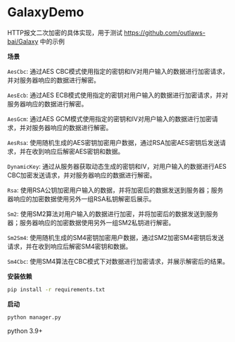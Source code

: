 # GalaxyDemo
HTTP报文二次加密的具体实现，用于测试 https://github.com/outlaws-bai/Galaxy 中的示例

**场景**

`AesCbc`: 通过AES CBC模式使用指定的密钥和IV对用户输入的数据进行加密请求，并对服务器响应的数据进行解密。

`AesEcb`: 通过AES ECB模式使用指定的密钥对用户输入的数据进行加密请求，并对服务器响应的数据进行解密。

`AesGcm`: 通过AES GCM模式使用指定的密钥和IV对用户输入的数据进行加密请求，并对服务器响应的数据进行解密。

`AesRsa`: 使用随机生成的AES密钥加密用户数据，通过RSA加密AES密钥后发送请求，并在收到响应后解密AES密钥和数据。

`DynamicKey`: 通过从服务器获取动态生成的密钥和IV，对用户输入的数据进行AES CBC加密发送请求，并对服务器响应的数据进行解密。

`Rsa`: 使用RSA公钥加密用户输入的数据，并将加密后的数据发送到服务器；服务器响应的加密数据使用另外一组RSA私钥解密后展示。

`Sm2`: 使用SM2算法对用户输入的数据进行加密，并将加密后的数据发送到服务器；服务器响应的加密数据使用另外一组SM2私钥进行解密。

`Sm2Sm4`: 使用随机生成的SM4密钥加密用户数据，通过SM2加密SM4密钥后发送请求，并在收到响应后解密SM4密钥和数据。

`Sm4Cbc`: 使用SM4算法在CBC模式下对数据进行加密请求，并展示解密后的结果。

**安装依赖**

```bash
pip install -r requirements.txt
```

**启动**
```bash
python manager.py
```

python 3.9+